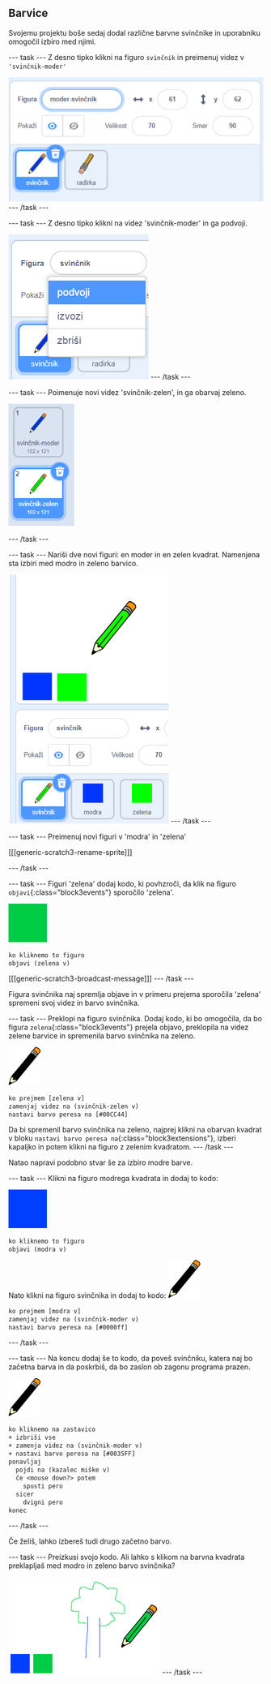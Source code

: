 ## Barvice

Svojemu projektu boše sedaj dodal različne barvne svinčnike in uporabniku omogočil izbiro med njimi.

\--- task \--- Z desno tipko klikni na figuro `svinčnik` in preimenuj videz v `'svinčnik-moder'`

![preimenuj-svinčnik](images/rename-pencil.png) \--- /task \---

\--- task \--- Z desno tipko klikni na videz 'svinčnik-moder' in ga podvoji.

![posnetek zaslona](images/paint-blue-duplicate.png) \--- /task \---

\--- task \--- Poimenuje novi videz 'svinčnik-zelen', in ga obarvaj zeleno.

![posnetek zaslona](images/paint-pencil-green.png)

\--- /task \---

\--- task \--- Nariši dve novi figuri: en moder in en zelen kvadrat. Namenjena sta izbiri med modro in zeleno barvico.

![posnetek zaslona](images/paint-selectors.png) \--- /task \---

\--- task \--- Preimenuj novi figuri v 'modra' in 'zelena'

[[[generic-scratch3-rename-sprite]]]

\--- /task \---

\--- task \--- Figuri 'zelena' dodaj kodo, ki povhzroči, da klik na figuro `objavi`{:class="block3events"} sporočilo 'zelena'.

![zeleni kvadrat](images/green_square.png)

```blocks3
ko kliknemo to figuro
objavi (zelena v)
```

[[[generic-scratch3-broadcast-message]]] \--- /task \---

Figura svinčnika naj spremlja objave in v primeru prejema sporočila 'zelena' spremeni svoj videz in barvo svinčnika.

\--- task \--- Preklopi na figuro svinčnika. Dodaj kodo, ki bo omogočila, da bo figura `zelena`{:class="block3events"} prejela objavo, preklopila na videz zelene barvice in spremenila barvo svinčnika na zeleno.

![svinčnik](images/pencil.png)

```blocks3
ko prejmem [zelena v]
zamenjaj videz na (svinčnik-zelen v)
nastavi barvo peresa na [#00CC44]
```

Da bi spremenil barvo svinčnika na zeleno, najprej klikni na obarvan kvadrat v bloku `nastavi barvo peresa na`{:class="block3extensions"}, izberi kapaljko in potem klikni na figuro z zelenim kvadratom. \--- /task \---

Natao napravi podobno stvar še za izbiro modre barve.

\--- task \--- Klikni na figuro modrega kvadrata in dodaj to kodo:

![modri kvadrat](images/blue_square.png)

```blocks3
ko kliknemo to figuro
objavi (modra v)
```

Nato klikni na figuro svinčnika in dodaj to kodo: ![svinčnik](images/pencil.png)

```blocks3
ko prejmem [modra v]
zamenjaj videz na (svinčnik-moder v)
nastavi barvo peresa na [#0000ff]
```

\--- /task \---

\--- task \--- Na koncu dodaj še to kodo, da poveš svinčniku, katera naj bo začetna barva in da poskrbiš, da bo zaslon ob zagonu programa prazen.

![svinčnik](images/pencil.png)

```blocks3
ko kliknemo na zastavico
+ izbriši vse
+ zamenja videz na (svinčnik-moder v)
+ nastavi barvo peresa na [#0035FF]
ponavljaj
  pojdi na (kazalec miške v)
  če <mouse down?> potem
    spusti pero
  sicer
    dvigni pero
konec
```

\--- /task \---

Če želiš, lahko izbereš tudi drugo začetno barvo.

\--- task \--- Preizkusi svojo kodo. Ali lahko s klikom na barvna kvadrata preklapljaš med modro in zeleno barvo svinčnika?

![posnetek zaslona](images/paint-pens-test.png) \--- /task \---